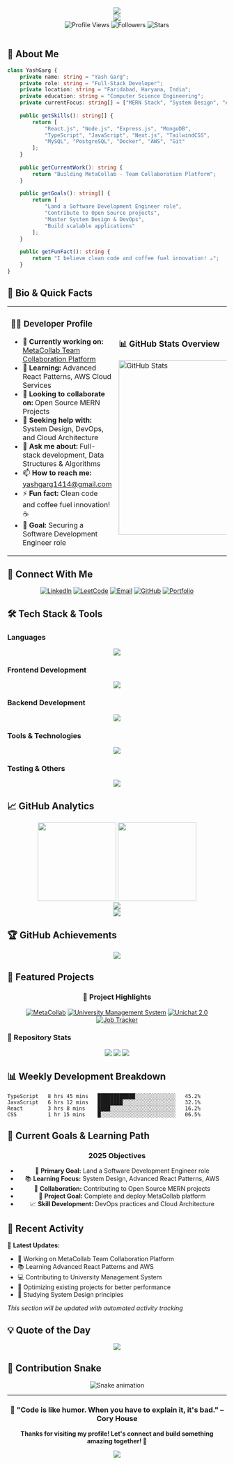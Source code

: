 <!-- Dynamic Header with Animation -->
<div align="center">
  <img src="https://capsule-render.vercel.app/api?type=waving&color=gradient&customColorList=0,2,2,30,26&height=300&section=header&text=Yash%20Garg&fontSize=80&fontColor=fff&animation=fadeIn&fontAlignY=38&desc=Full-Stack%20Developer%20%7C%20MERN%20Expert%20%7C%20SDE%20Aspirant&descAlignY=51&descAlign=62" />
</div>

<!-- Animated Typing Text -->
<div align="center">
  <img src="https://readme-typing-svg.herokuapp.com/?lines=Welcome+to+my+GitHub+Profile!;Full-Stack+Developer+%7C+MERN+Stack;Building+Scalable+Web+Applications;Open+to+Collaboration!&font=Fira%20Code&center=true&width=440&height=45&color=f75c7e&vCenter=true&size=22" />
</div>

<div align="center">
  <img src="https://komarev.com/ghpvc/?username=yashcu&label=Profile%20views&color=0e75b6&style=flat" alt="Profile Views" />
  <img src="https://img.shields.io/github/followers/yashcu?label=Followers&style=social" alt="Followers" />
  <img src="https://img.shields.io/github/stars/yashcu?label=Stars&style=social" alt="Stars" />
</div>

<br>

## 🚀 About Me

```typescript
class YashGarg {
    private name: string = "Yash Garg";
    private role: string = "Full-Stack Developer";
    private location: string = "Faridabad, Haryana, India";
    private education: string = "Computer Science Engineering";
    private currentFocus: string[] = ["MERN Stack", "System Design", "AWS Cloud"];
    
    public getSkills(): string[] {
        return [
            "React.js", "Node.js", "Express.js", "MongoDB",
            "TypeScript", "JavaScript", "Next.js", "TailwindCSS",
            "MySQL", "PostgreSQL", "Docker", "AWS", "Git"
        ];
    }
    
    public getCurrentWork(): string {
        return "Building MetaCollab - Team Collaboration Platform";
    }
    
    public getGoals(): string[] {
        return [
            "Land a Software Development Engineer role",
            "Contribute to Open Source projects",
            "Master System Design & DevOps",
            "Build scalable applications"
        ];
    }
    
    public getFunFact(): string {
        return "I believe clean code and coffee fuel innovation! ☕️";
    }
}
```

## 🌟 Bio & Quick Facts

<table>
<tr><td>

### 👨‍💻 Developer Profile
- 🔭 **Currently working on:** [MetaCollab Team Collaboration Platform](https://github.com/Yashcu/MetaCollab)
- 🌱 **Learning:** Advanced React Patterns, AWS Cloud Services
- 👯 **Looking to collaborate on:** Open Source MERN Projects
- 🤔 **Seeking help with:** System Design, DevOps, and Cloud Architecture
- 💬 **Ask me about:** Full-stack development, Data Structures & Algorithms
- 📫 **How to reach me:** yashgarg1414@gmail.com
- ⚡ **Fun fact:** Clean code and coffee fuel innovation! ☕️
- 🎯 **Goal:** Securing a Software Development Engineer role

</td><td>

### 📊 GitHub Stats Overview
<img src="https://github-readme-stats.vercel.app/api?username=yashcu&show_icons=true&theme=tokyonight&hide_border=true&count_private=true" width="400" alt="GitHub Stats" />

</td></tr>
</table>

## 🔗 Connect With Me

<div align="center">
  
[![LinkedIn](https://img.shields.io/badge/LinkedIn-0077B5?style=for-the-badge&logo=linkedin&logoColor=white)](https://linkedin.com/in/yashgarg1414)
[![LeetCode](https://img.shields.io/badge/LeetCode-FFA116?style=for-the-badge&logo=leetcode&logoColor=black)](https://www.leetcode.com/yashcu)
[![Email](https://img.shields.io/badge/Email-D14836?style=for-the-badge&logo=gmail&logoColor=white)](mailto:yashgarg1414@gmail.com)
[![GitHub](https://img.shields.io/badge/GitHub-100000?style=for-the-badge&logo=github&logoColor=white)](https://github.com/Yashcu)
[![Portfolio](https://img.shields.io/badge/Portfolio-FF5722?style=for-the-badge&logo=todoist&logoColor=white)](https://github.com/Yashcu)

</div>

## 🛠️ Tech Stack & Tools

### Languages
<div align="center">
  <img src="https://skillicons.dev/icons?i=js,ts,java,cpp,c,python" />
</div>

### Frontend Development
<div align="center">
  <img src="https://skillicons.dev/icons?i=react,nextjs,html,css,tailwind,bootstrap" />
</div>

### Backend Development
<div align="center">
  <img src="https://skillicons.dev/icons?i=nodejs,express,mongodb,mysql,postgresql,redis" />
</div>

### Tools & Technologies
<div align="center">
  <img src="https://skillicons.dev/icons?i=git,github,docker,aws,postman,vscode" />
</div>

### Testing & Others
<div align="center">
  <img src="https://skillicons.dev/icons?i=jest,figma,linux,ubuntu" />
</div>

## 📈 GitHub Analytics

<div align="center">
  <img height="180em" src="https://github-readme-stats.vercel.app/api?username=yashcu&show_icons=true&theme=tokyonight&include_all_commits=true&count_private=true&hide_border=true"/>
  <img height="180em" src="https://github-readme-stats.vercel.app/api/top-langs/?username=yashcu&layout=compact&langs_count=8&theme=tokyonight&hide_border=true"/>
</div>

<div align="center">
  <img src="https://github-readme-streak-stats.vercel.app/?user=yashcu&theme=tokyonight&hide_border=true" />
</div>

<div align="center">
  <img src="https://github-readme-activity-graph.vercel.app/graph?username=yashcu&theme=tokyo-night&hide_border=true" />
</div>

## 🏆 GitHub Achievements

<div align="center">
  <img src="https://github-profile-trophy.vercel.app/?username=yashcu&theme=tokyonight&no-frame=true&no-bg=false&margin-w=4&row=1" />
</div>

## 🚀 Featured Projects

<div align="center">

### 🎯 Project Highlights

[![MetaCollab](https://github-readme-stats.vercel.app/api/pin/?username=yashcu&repo=MetaCollab&theme=tokyonight&hide_border=true)](https://github.com/Yashcu/MetaCollab)
[![University Management System](https://github-readme-stats.vercel.app/api/pin/?username=yashcu&repo=University-management-system&theme=tokyonight&hide_border=true)](https://github.com/Yashcu/University-management-system)
[![Unichat 2.0](https://github-readme-stats.vercel.app/api/pin/?username=yashcu&repo=Unichat-2.0&theme=tokyonight&hide_border=true)](https://github.com/Yashcu/Unichat-2.0)
[![Job Tracker](https://github-readme-stats.vercel.app/api/pin/?username=yashcu&repo=Job-Tracker&theme=tokyonight&hide_border=true)](https://github.com/Yashcu/Job-Tracker)

</div>

### 💼 Repository Stats
<div align="center">
  <img src="https://img.shields.io/badge/Total%20Repositories-16-blue?style=for-the-badge" />
  <img src="https://img.shields.io/badge/Public%20Repositories-16-green?style=for-the-badge" />
  <img src="https://img.shields.io/badge/Contributions%20in%202025-144-orange?style=for-the-badge" />
</div>

## 📊 Weekly Development Breakdown

<!--START_SECTION:waka-->
```text
TypeScript   8 hrs 45 mins   ████████████░░░░░░░░░░░░░   45.2% 
JavaScript   6 hrs 12 mins   ████████░░░░░░░░░░░░░░░░░   32.1% 
React        3 hrs 8 mins    ████░░░░░░░░░░░░░░░░░░░░░   16.2% 
CSS          1 hr 15 mins    █░░░░░░░░░░░░░░░░░░░░░░░░   06.5% 
```
<!--END_SECTION:waka-->

## 🎯 Current Goals & Learning Path

<div align="center">

### 2025 Objectives
- 🎯 **Primary Goal:** Land a Software Development Engineer role
- 📚 **Learning Focus:** System Design, Advanced React Patterns, AWS
- 🤝 **Collaboration:** Contributing to Open Source MERN projects
- 🚀 **Project Goal:** Complete and deploy MetaCollab platform
- 📈 **Skill Development:** DevOps practices and Cloud Architecture

</div>

## 📝 Recent Activity

<!--RECENT_ACTIVITY:start-->
🎯 **Latest Updates:**
- 🚀 Working on MetaCollab Team Collaboration Platform
- 📚 Learning Advanced React Patterns and AWS
- 💻 Contributing to University Management System
- 🔧 Optimizing existing projects for better performance
- 📖 Studying System Design principles

*This section will be updated with automated activity tracking*
<!--RECENT_ACTIVITY:end-->

## 💡 Quote of the Day

<div align="center">
  <img src="https://quotes-github-readme.vercel.app/api?type=horizontal&theme=tokyonight" />
</div>

## 🐍 Contribution Snake

<div align="center">
  <img src="https://raw.githubusercontent.com/yashcu/yashcu/output/snake.svg" alt="Snake animation" />
</div>

---

<div align="center">
  
### 💫 "Code is like humor. When you have to explain it, it's bad." – Cory House

**Thanks for visiting my profile! Let's connect and build something amazing together! 🚀**

<img src="https://capsule-render.vercel.app/api?type=waving&color=gradient&customColorList=0,2,2,30,26&height=100&section=footer" />

</div>
